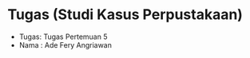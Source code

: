 # Tugas  (Studi Kasus Perpustakaan)
<ul>
  <li>Tugas: Tugas Pertemuan 5</li>
  <li>Nama : Ade Fery Angriawan</li>
</ul>
